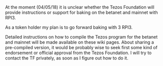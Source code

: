 
At the moment (04/05/18) it is unclear whether the Tezos Foundation will provide instructions or support for baking on the betanet and mainnet with RPI3.

As a token holder my plan is to go forward baking with 3 RPI3. 

Detailed instructions on how to compile the Tezos program for the betanet and mainnet will be made available on these wiki pages.
About sharing a pre-compiled version, it would be probably wise to seek first some kind of endorsement or official approval from the Tezos Foundation. 
I will try to contact the TF privately, as soon as I figure out how to do it. 